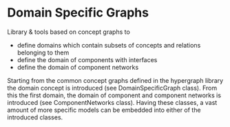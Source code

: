 # Domain Specific Graphs

Library &amp; tools based on concept graphs to
* define domains which contain subsets of concepts and relations belonging to them
* define the domain of components with interfaces
* define the domain of component networks

Starting from the common concept graphs defined in the hypergraph library
the domain concept is introduced (see DomainSpecificGraph class).
From this the first domain, the domain of component and component networks is introduced (see ComponentNetworks class).
Having these classes, a vast amount of more specific models can be embedded into either of the introduced classes.
